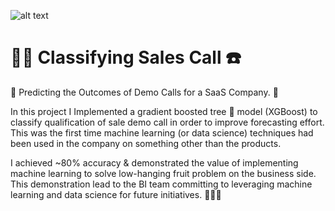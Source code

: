 ![alt text](
       https://github.com/MMBazel/springboard-program/blob/master/0.jpg
      )



# 🕵️‍♀️ Classifying Sales Call ☎️

💸 Predicting the Outcomes of Demo Calls for a SaaS Company. 📱

In this project I Implemented a gradient boosted tree 🌲 model (XGBoost) to classify qualification of sale demo call in order to improve forecasting effort. This was the first time machine learning (or data science) techniques had been used in the company on something other than the products. 

I achieved ~80% accuracy & demonstrated the value of implementing machine learning to solve low-hanging fruit problem on the business side. This demonstration lead to the BI team committing to leveraging machine learning and data science for future initiatives. 🎉💪🏻
